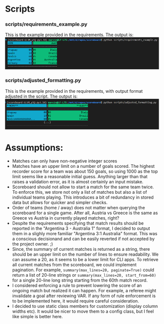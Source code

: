 
# Scripts

### scripts/requirements_example.py

This is the example provided in the requirements. The output is:
![requirements_example_result](img/requirements_example.png)

### scripts/adjusted_formatting.py 

This is the example provided in the requirements, with output format adjusted in the script. The output is:
![adjusted_formatting_result](img/adjusted_formatting.png)

# Assumptions:

- Matches can only have non-negative integer scores
- Matches have an upper limit on a number of goals scored. The highest recorder score for a team was about 150 goals, so using 1000 as the top limit seems like a reasonable initial guess. Anything larger than that raises a validation error, as it is almost certainly an input mistake.
- Scoreboard should not allow to start a match for the same team twice. To enforce this, we store not only a list of matches but also a list of individual teams playing. This introduces a bit of redundancy in stored data but allows for quicker and simpler checks.
- Order of teams (home / away) does not matter when querying the scoreboard for a single game. After all, Austria vs Greece is the same as Greece vs Austria in currently played matches, right?
- Despite the requirements specifying that match results should be reported in the "Argentina 3 - Australia 1" format, I decided to output them in a slighly more familiar "Argentina 3:1 Australia" format. This was a conscious decisionand and can be easily reverted if not accepted by the project owner. ;)
- Since, the summary of current matches is returned as a string, there should be an upper limit on the number of lines to ensure readability. We can assume a 20, as it seems to be a lower limit for CLI apps. To retrieve all current matches from the scoreboard, we could implement pagination. For example, `summary(max_lines=20, paginate=True)` could return a list of 20-line strings or `summary(max_lines=20, start_from=60)` for a single 20-line long string starting from the 60th match record.
- I considered enforcing a rule to prevent lowering the score of an ongoing match but realized it can happen. For example, a referee might invalidate a goal after reviewing VAR. If any form of rule enforcement is to be implemented here, it would require careful consideration.
- I decided to use static class members for customization (display column widths etc). It would be nicer to move them to a config class, but I feel like simple is better here.